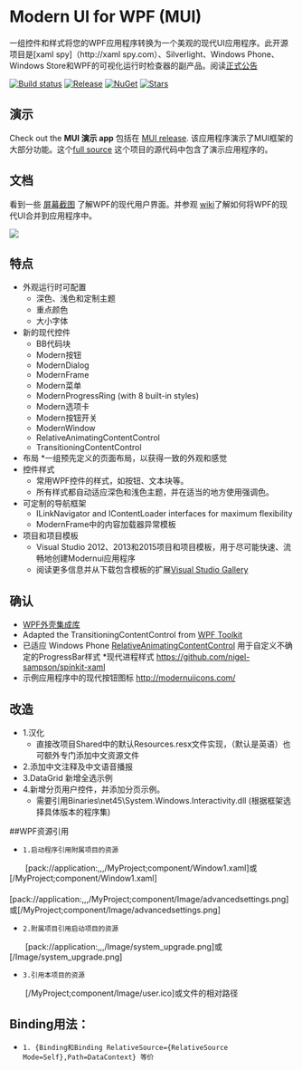 # Modern UI for WPF (MUI)
一组控件和样式将您的WPF应用程序转换为一个美观的现代UI应用程序。此开源项目是[xaml spy]（http://xaml spy.com）、Silverlight、Windows Phone、Windows Store和WPF的可视化运行时检查器的副产品。阅读[正式公告](http://xamlspy.com/news/open-sourcing-the-xaml-spy-ui)

[![Build status](https://img.shields.io/appveyor/ci/kozw/mui.svg)](https://ci.appveyor.com/project/kozw/mui)
[![Release](https://img.shields.io/github/release/firstfloorsoftware/mui.svg)](https://github.com/firstfloorsoftware/mui/releases/latest)
[![NuGet](https://img.shields.io/nuget/dt/ModernUI.WPF.svg)](http://nuget.org/packages/ModernUI.WPF)
[![Stars](https://img.shields.io/github/stars/firstfloorsoftware/mui.svg)](https://github.com/firstfloorsoftware/mui/stargazers)

## 演示
Check out the **MUI 演示 app** 包括在 [MUI release](https://github.com/firstfloorsoftware/mui/releases). 该应用程序演示了MUI框架的大部分功能。这个[full source](https://github.com/firstfloorsoftware/mui/tree/master/1.0/FirstFloor.ModernUI/FirstFloor.ModernUI.App) 这个项目的源代码中包含了演示应用程序的。

## 文档
看到一些 [屏幕截图](https://github.com/firstfloorsoftware/mui/wiki/Screenshots) 了解WPF的现代用户界面。并参观 [wiki](https://github.com/firstfloorsoftware/mui/wiki)了解如何将WPF的现代UI合并到应用程序中。

![](http://firstfloorsoftware.com/media/github/mui/mui.intro.png)

## 特点
* 外观运行时可配置
  * 深色、浅色和定制主题
  * 重点颜色
  * 大小字体
* 新的现代控件
  * BB代码块
  * Modern按钮
  * ModernDialog
  * ModernFrame
  * Modern菜单
  * ModernProgressRing (with 8 built-in styles)
  * Modern选项卡
  * Modern按钮开关
  * ModernWindow
  * RelativeAnimatingContentControl
  * TransitioningContentControl
* 布局
  *一组预先定义的页面布局，以获得一致的外观和感觉
* 控件样式
  * 常用WPF控件的样式，如按钮、文本块等。
  * 所有样式都自动适应深色和浅色主题，并在适当的地方使用强调色。
* 可定制的导航框架
  * ILinkNavigator and IContentLoader interfaces for maximum flexibility
  * ModernFrame中的内容加载器异常模板
* 项目和项目模板
  * Visual Studio 2012、2013和2015项目和项目模板，用于尽可能快速、流畅地创建Modernui应用程序
  * 阅读更多信息并从下载包含模板的扩展[Visual Studio Gallery](http://visualstudiogallery.msdn.microsoft.com/7a4362a7-fe5d-4f9d-bc7b-0c0dc272fe31)

## 确认
* [WPF外壳集成库](http://archive.msdn.microsoft.com/WPFShell)
* Adapted the TransitioningContentControl from [WPF Toolkit](http://wpf.codeplex.com/)
* 已适应 Windows Phone [RelativeAnimatingContentControl](http://msdn.microsoft.com/en-us/library/gg442303(v=vs.92).aspx) 用于自定义不确定的ProgressBar样式
*现代进程样式 https://github.com/nigel-sampson/spinkit-xaml
* 示例应用程序中的现代按钮图标 http://modernuiicons.com/

## 改造
* 1.汉化
  * 直接改项目Shared中的默认Resources.resx文件实现，（默认是英语）也可额外专门添加中文资源文件
* 2.添加中文注释及中文语音播报
* 3.DataGrid 新增全选示例
* 4.新增分页用户控件，并添加分页示例。
    * 需要引用Binaries\net45\System.Windows.Interactivity.dll (根据框架选择具体版本的程序集)

##WPF资源引用
*     1.启动程序引用附属项目的资源
　　[pack://application:,,,/MyProject;component/Window1.xaml]或[/MyProject;component/Window1.xaml]
　　[pack://application:,,,/MyProject;component/Image/advancedsettings.png]或[/MyProject;component/Image/advancedsettings.png]

*     2.附属项目引用启动项目的资源
　　[pack://application:,,,/Image/system_upgrade.png]或[/Image/system_upgrade.png]

*     3.引用本项目的资源
　　[/MyProject;component/Image/user.ico]或文件的相对路径

##    Binding用法：
 *     1. {Binding和Binding RelativeSource={RelativeSource Mode=Self},Path=DataContext} 等价
